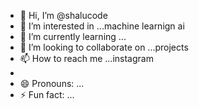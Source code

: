- 👋 Hi, I’m @shalucode
- 👀 I’m interested in ...machine learnign ai
- 🌱 I’m currently learning ...
- 💞️ I’m looking to collaborate on ...projects
- 📫 How to reach me ...instagram
- 
- 😄 Pronouns: ...
- ⚡ Fun fact: ...

<!---
shalucode/shalucode is a ✨ special ✨ repository because its `README.md` (this file) appears on your GitHub profile.
You can click the Preview link to take a look at your changes.
--->

